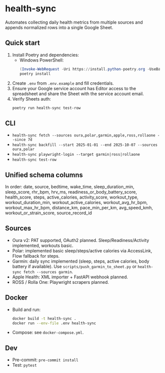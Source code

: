 # health-sync

Automates collecting daily health metrics from multiple sources and appends normalized rows into a single Google Sheet.

## Quick start

1. Install Poetry and dependencies:
   - Windows PowerShell:
     ```powershell
     (Invoke-WebRequest -Uri https://install.python-poetry.org -UseBasicParsing).Content | py -
     poetry install
     ```
2. Create `.env` from `.env.example` and fill credentials.
3. Ensure your Google service account has Editor access to the spreadsheet and share the Sheet with the service account email.
4. Verify Sheets auth:
   ```powershell
   poetry run health-sync test-row
   ```

## CLI
- `health-sync fetch --sources oura,polar,garmin,apple,ross,rollaone --since 7d`
- `health-sync backfill --start 2025-01-01 --end 2025-10-07 --sources oura,polar`
- `health-sync playwright-login --target garmin|ross|rollaone`
- `health-sync test-row`

## Unified schema columns
In order: date, source, bedtime, wake_time, sleep_duration_min, sleep_score, rhr_bpm, hrv_ms, readiness_or_body_battery_score, health_score, steps, active_calories, activity_score, workout_type, workout_duration_min, workout_active_calories, workout_avg_hr_bpm, workout_max_hr_bpm, distance_km, pace_min_per_km, avg_speed_kmh, workout_or_strain_score, source_record_id

## Sources
- Oura v2: PAT supported, OAuth2 planned. Sleep/Readiness/Activity implemented, workouts basic.
- Polar: implemented basic sleep/steps/active calories via AccessLink, Flow fallback for steps.
- Garmin: daily sync implemented (sleep, steps, active calories, body battery if available). Use `scripts/push_garmin_to_sheet.py` or `health-sync fetch --sources garmin`.
- Apple Health: XML importer + FastAPI webhook planned.
- ROSS / Rolla One: Playwright scrapers planned.

## Docker
- Build and run:
  ```bash
  docker build -t health-sync .
  docker run --env-file .env health-sync
  ```
- Compose: see `docker-compose.yml`.

## Dev
- Pre-commit: `pre-commit install`
- Test: `pytest`
